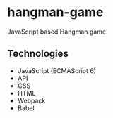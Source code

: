 # hangman-game
JavaScript based Hangman game

## Technologies
* JavaScript (ECMAScript 6)
* API
* CSS
* HTML
* Webpack
* Babel
